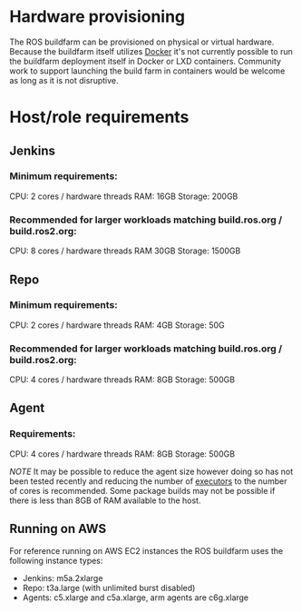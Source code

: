 # Hardware provisioning

The ROS buildfarm can be provisioned on physical or virtual hardware.
Because the buildfarm itself utilizes [Docker](https://docker.com) it's not currently possible to run the buildfarm deployment itself in Docker or LXD containers.
Community work to support launching the build farm in containers would be welcome as long as it is not disruptive.

# Host/role requirements

## Jenkins
### Minimum requirements:
CPU: 2 cores / hardware threads
RAM: 16GB
Storage: 200GB

### Recommended for larger workloads matching build.ros.org / build.ros2.org:
CPU: 8 cores / hardware threads
RAM 30GB
Storage: 1500GB


## Repo
### Minimum requirements:
CPU: 2 cores / hardware threads
RAM: 4GB
Storage: 50G

### Recommended for larger workloads matching build.ros.org / build.ros2.org:
CPU: 4 cores / hardware threads
RAM: 8GB
Storage: 500GB


## Agent
### Requirements:
CPU: 4 cores / hardware threads
RAM: 8GB
Storage: 500GB

*NOTE* It may be possible to reduce the agent size however doing so has not been tested recently and reducing the number of [executors](#TODO) to the number of cores is recommended.
Some package builds may not be possible if there is less than 8GB of RAM available to the host.

## Running on AWS

For reference running on AWS EC2 instances the ROS buildfarm uses the following instance types:
* Jenkins: m5a.2xlarge
* Repo: t3a.large (with unlimited burst disabled)
* Agents: c5.xlarge and c5a.xlarge, arm agents are c6g.xlarge

